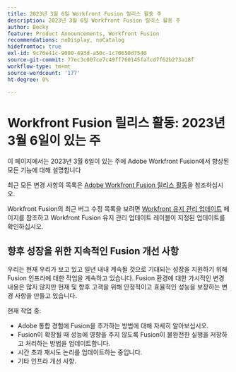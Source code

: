 ```yaml
---
title: 2023년 3월 6일 Workfront Fusion 릴리스 활동 주
description: 2023년 3월 6일 Workfront Fusion 릴리스 활동 주
author: Becky
feature: Product Announcements, Workfront Fusion
recommendations: noDisplay, noCatalog
hidefromtoc: true
exl-id: 9c70e41c-9000-493d-a50c-1c70650d7540
source-git-commit: 77ec3c007ce7c49ff760145fafcd7f62b273a18f
workflow-type: tm+mt
source-wordcount: '177'
ht-degree: 0%

---
```


# Workfront Fusion 릴리스 활동: 2023년 3월 6일이 있는 주

이 페이지에서는 2023년 3월 6일이 있는 주에 Adobe Workfront Fusion에서 향상된 모든 기능에 대해 설명합니다

최근 모든 변경 사항의 목록은 [Adobe Workfront Fusion 릴리스 활동](/help/workfront-fusion/fusion-product-releases/fusion-release-activity.md)을 참조하십시오.

Workfront Fusion의 최근 버그 수정 목록을 보려면 [Workfront 유지 관리 업데이트](https://experienceleague.adobe.com/docs/workfront-known-issues/releases/current-updates.html?lang=ko) 페이지를 참조하고 Workfront Fusion 유지 관리 업데이트 레이블이 지정된 업데이트를 확인하십시오.

## 향후 성장을 위한 지속적인 Fusion 개선 사항

우리는 현재 우리가 보고 있고 일년 내내 계속될 것으로 기대되는 성장을 지원하기 위해 Fusion 인프라에 대한 작업을 계속하고 있습니다. Fusion 환경에 대한 가시적인 변경 내용은 많지 않지만 현재 및 향후 고객을 위해 안정적이고 효율적인 성능을 보장하는 변경 사항을 만들고 있습니다.

현재 작업 중:

* Adobe 통합 경험에 Fusion을 추가하는 방법에 대해 자세히 알아보십시오.
* Fusion이 확장될 때 성능에 영향을 주지 않도록 Fusion이 불완전한 실행을 저장하고 처리하는 방법을 업데이트합니다.
* 시간 초과 재시도 논리를 업데이트하는 중입니다.
* 기타 인프라 개선 사항.
